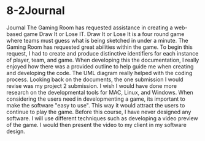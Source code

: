 # 8-2Journal
Journal
The Gaming Room has requested assistance in creating a web-based game Draw It or Lose IT. Draw It or Lose It is a four round game where teams must guess what is being sketched in under a minute. The Gaming Room has requested great abilities within the game. To begin this request, I had to create and produce distinctive identifiers for each instance of player, team, and game. 
When developing this the documentation, I really enjoyed how there was a provided outline to help guide me when creating and developing the code. The UML diagram really helped with the coding process. 
Looking back on the documents, the one submission I would revise was my project 2 submission. I wish I would have done more research on the developmental tools for MAC, Linux, and Windows. 
When considering the users need in developmenting a game, its important to make the software "easy to use". This way it would attract the users to continue to play the game. 
Before this course, I have never designed any software. I will use different techniques such as developing a video preview of the game. I would then present the video to my client in my software design. 
